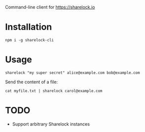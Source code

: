Command-line client for https://sharelock.io

# Installation

    npm i -g sharelock-cli

# Usage

    sharelock "my super secret" alice@example.com bob@example.com


Send the content of a file:

    cat myfile.txt | sharelock carol@example.com

# TODO

* Support arbitrary Sharelock instances
